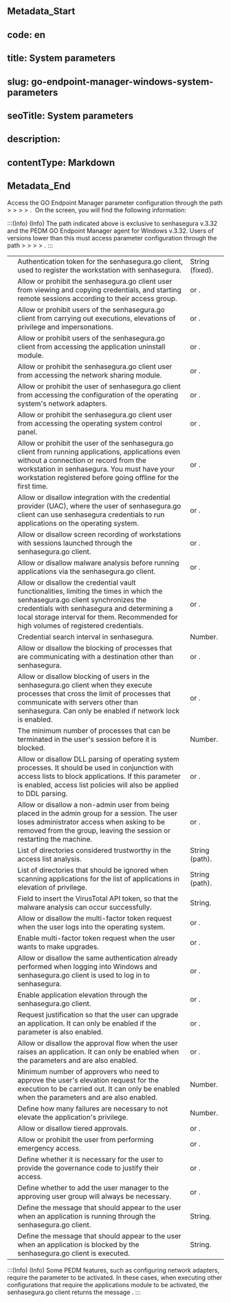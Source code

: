 ## Metadata_Start 
## code: en
## title: System parameters 
## slug: go-endpoint-manager-windows-system-parameters 
## seoTitle: System parameters 
## description:  
## contentType: Markdown 
## Metadata_End
Access the GO Endpoint Manager parameter configuration through the path  >  >  >  > .  On the screen, you will find the following information:

:::(Info) (Info)
The path indicated above is exclusive to senhasegura v.3.32 and the PEDM GO Endpoint Manager agent for Windows v.3.32. Users of versions lower than this must access parameter configuration through the path  >  >  >  > .
:::

|                                                   |                                                                                                                                                                                                                                                         |  |
|----------------------------------------------------------------|------------------------------------------------------------------------------------------------------------------------------------------------------------------------------------------------------------------------------------------------------------------------|--------------------|
|                                                   | Authentication token for the senhasegura.go client, used to register the workstation with senhasegura.                                                                                                                                                                 | String (fixed).    |
|                                          | Allow or prohibit the senhasegura.go client user from viewing and copying credentials, and starting remote sessions according to their access group.                                                                                                                   |  or . |
|                                         | Allow or prohibit users of the senhasegura.go client from carrying out executions, elevations of privilege and impersonations.                                                                                                                                         |  or . |
|                                            | Allow or prohibit users of the senhasegura.go client from accessing the application uninstall module.                                                                                                                                                                  |  or . |
|                                      | Allow or prohibit the senhasegura.go client user from accessing the network sharing module.                                                                                                                                                                            |  or . |
|                                    | Allow or prohibit the user of senhasegura.go client from accessing the configuration of the operating system's network adapters.                                                                                                                                       |  or . |
|                                        | Allow or prohibit the senhasegura.go client user from accessing the operating system control panel.                                                                                                                                                                    |  or . |
|                                          | Allow or prohibit the user of the senhasegura.go client from running applications, applications even without a connection or record from the workstation in senhasegura. You must have your workstation registered before going offline for the first time.            |  or . |
|                                      | Allow or disallow integration with the credential provider (UAC), where the user of senhasegura.go client can use senhasegura credentials to run applications on the operating system.                                                                                 |  or . |
|                                     | Allow or disallow screen recording of workstations with sessions launched through the senhasegura.go client.                                                                                                                                                           |  or . |
|              | Allow or disallow malware analysis before running applications via the senhasegura.go client.                                                                                                                                                                          |  or . |
|                                                | Allow or disallow the credential vault functionalities, limiting the times in which the senhasegura.go client synchronizes the credentials with senhasegura and determining a local storage interval for them. Recommended for high volumes of registered credentials. |  or . |
|                        | Credential search interval in senhasegura.                                                                                                                                                                                                                             | Number.            |
|                                        | Allow or disallow the blocking of processes that are communicating with a destination other than senhasegura.                                                                                                                                                          |  or . |
|                                                    | Allow or disallow blocking of users in the senhasegura.go client when they execute processes that cross the limit of processes that communicate with servers other than senhasegura. Can only be enabled if network lock is enabled.                                   |  or . |
|                                         | The minimum number of processes that can be terminated in the user's session before it is blocked.                                                                                                                                                                     | Number.            |
|                                          | Allow or disallow DLL parsing of operating system processes. It should be used in conjunction with access lists to block applications. If this parameter is enabled, access list policies will also be applied to DDL parsing.                                         |  or . |
|                                           | Allow or disallow a non-admin user from being placed in the admin group for a session. The user loses administrator access when asking to be removed from the group, leaving the session or restarting the machine.                                                    |  or . |
|                                         | List of directories considered trustworthy in the access list analysis.                                                                                                                                                                                                | String (path).     |
|                                           | List of directories that should be ignored when scanning applications for the list of applications in elevation of privilege.                                                                                                                                          | String (path).     |
|                                      | Field to insert the VirusTotal API token, so that the malware analysis can occur successfully.                                                                                                                                                                         | String.            |
|                 | Allow or disallow the multi-factor token request when the user logs into the operating system.                                                                                                                                                                         |  or . |
|  | Enable multi-factor token request when the user wants to make upgrades.                                                                                                                                                                                                |  or . |
|                                    | Allow or disallow the same authentication already performed when logging into Windows and senhasegura.go client is used to log in to senhasegura.                                                                                                                      |  or . |
|                                 | Enable application elevation through the senhasegura.go client.                                                                                                                                                                                                        |  or . |
|                | Request justification so that the user can upgrade an application. It can only be enabled if the  parameter is also enabled.                                                                                                            |  or . |
|                     | Allow or disallow the approval flow when the user raises an application. It can only be enabled when the parameters  and  are also enabled.                                             |  or . |
|                                            | Minimum number of approvers who need to approve the user's elevation request for the execution to be carried out. It can only be enabled when the parameters  and  are also enabled.    | Number.            |
|                                 | Define how many failures are necessary to not elevate the application's privilege.                                                                                                                                                                                     | Number.            |
|                                               | Allow or disallow tiered approvals.                                                                                                                                                                                                                                    |  or . |
|                                        | Allow or prohibit the user from performing emergency access.                                                                                                                                                                                                           |  or . |
|         | Define whether it is necessary for the user to provide the governance code to justify their access.                                                                                                                                                                    |  or . |
|                        | Define whether to add the user manager to the approving user group will always be necessary.                                                                                                                                                                           |  or . |
|                                             | Define the message that should appear to the user when an application is running through the senhasegura.go client.                                                                                                                                                    | String.            |
|                                    | Define the message that should appear to the user when an application is blocked by the senhasegura.go client is executed.                                                                                                                                             | String.            |

:::(Info) (Info)
Some PEDM features, such as configuring network adapters, require the  parameter to be activated. In these cases, when executing other configurations that require the applications module to be activated, the senhasegura.go client returns the message .
:::
